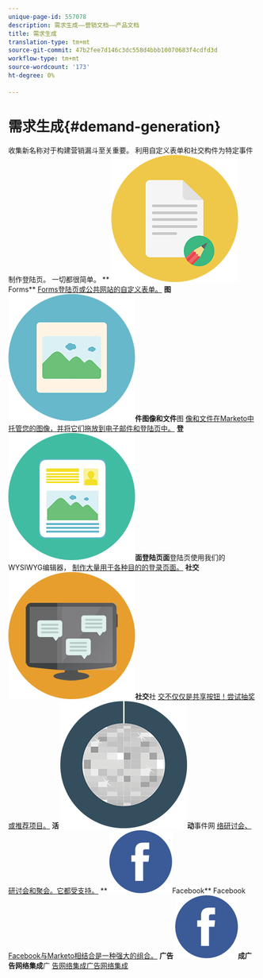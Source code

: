 ```yaml
---
unique-page-id: 557078
description: 需求生成——营销文档——产品文档
title: 需求生成
translation-type: tm+mt
source-git-commit: 47b2fee7d146c3dc558d4bbb10070683f4cdfd3d
workflow-type: tm+mt
source-wordcount: '173'
ht-degree: 0%

---
```



# 需求生成{#demand-generation}

收集新名称对于构建营销漏斗至关重要。 利用自定义表单和社交构件为特定事件制作登陆页。 一切都很简单。
** ![Forms](assets/documents-bookmarks-16.png)Forms** [Forms登陆页或公共网站的自定义表单。](https://docs.marketo.com/display/DOCS/Forms)     **图 ![像和文](assets/graphic-design-tools-06.png)件图像和文件**图 [像和文件在Marketo中托管您的图像，并将它们拖放到电子邮件和登陆页中。](https://docs.marketo.com/display/DOCS/Images+and+Files)     **登 ![陆页](assets/office-artboard-80.png)面登陆页面**登陆页使用我们的WYSIWYG编辑器， [制作大量用于各种目的的登录页面。](https://docs.marketo.com/pages/viewpage.action?pageId=2359689)     **社交 ![](assets/chat-messages-18.png)社交**社 [交不仅仅是共享按钮！尝试抽奖或推荐项目。](https://docs.marketo.com/display/DOCS/Social)     **活 ![](assets/party-10.png)动**事件网 [络研讨会、研讨会和聚会。它都受支持。](https://docs.marketo.com/pages/viewpage.action?pageId=2949755)     **  ![](assets/facebook-icon.png)Facebook** Facebook  [Facebook与Marketo相结合是一种强大的组合。](https://docs.marketo.com/display/DOCS/Facebook)     **广告 ![网络集](assets/facebook-icon.png)成广告网络集成**广 [告网络集成广告网络集成](https://docs.marketo.com/display/DOCS/Ad+Network+Integrations)